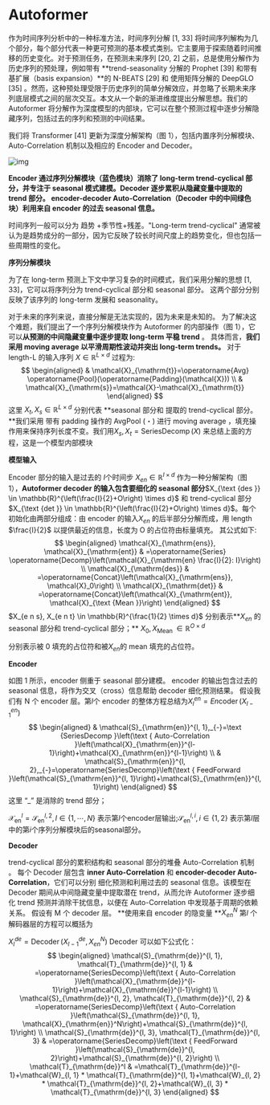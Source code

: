 # Autoformer

作为时间序列分析中的一种标准方法，时间序列分解 [1, 33] 将时间序列解构为几个部分，每个部分代表一种更可预测的基本模式类别。它主要用于探索随着时间推移的历史变化。对于预测任务，在预测未来序列 [20, 2] 之前，总是使用分解作为历史序列的预处理，例如带有 **trend-seasonality 分解的 Prophet [39] 和带有基扩展（basis expansion）**的 N-BEATS [29] 和 使用矩阵分解的 DeepGLO [35] 。然而，这种预处理受限于历史序列的简单分解效应，并忽略了长期未来序列底层模式之间的层次交互。本文从一个新的渐进维度提出分解思想。我们的 Autoformer 将分解作为深度模型的内部块，它可以在整个预测过程中逐步分解隐藏序列，包括过去的序列和预测的中间结果。

我们将 Transformer [41] 更新为深度分解架构（图 1），包括内置序列分解模块、Auto-Correlation 机制以及相应的 Encoder and Decoder。

![img](https://img-blog.csdnimg.cn/70ab912a1705487a83df332d022c52af.png)

**Encoder 通过序列分解模块（蓝色模块）消除了 long-term trend-cyclical 部分，并专注于 seasonal 模式建模。Decoder 逐步累积从隐藏变量中提取的 trend 部分。 encoder-decoder Auto-Correlation（Decoder 中的中间绿色块）利用来自 encoder 的过去 seasonal 信息。**

时间序列一般可以分为  趋势 +季节性+残差。"Long-term trend-cyclical" 通常被认为是趋势成分的一部分，因为它反映了较长时间尺度上的趋势变化，但也包括一些周期性的变化。

**序列分解模块**   

为了在 long-term 预测上下文中学习复杂的时间模式，我们采用分解的思想 [1, 33]，它可以将序列分为 trend-cyclical 部分和 seasonal 部分。 这两个部分分别反映了该序列的 long-term 发展和 seasonality。

对于未来的序列来说，直接分解是无法实现的，因为未来是未知的。 为了解决这个难题，我们提出了一个序列分解模块作为 Autoformer 的内部操作（图 1），它可以**从预测的中间隐藏变量中逐步提取 long-term 平稳 trend** 。 具体而言，**我们采用 moving average 以平滑周期性波动并突出 long-term trends。** 对于 length-L 的输入序列 $X \in \mathbb{R}^{L \times d}$ 过程为:
$$
\begin{aligned}
& \mathcal{X}_{\mathrm{t}}=\operatorname{Avg} \operatorname{Pool}(\operatorname{Padding}(\mathcal{X})) \\
& \mathcal{X}_{\mathrm{s}}=\mathcal{X}-\mathcal{X}_{\mathrm{t}}
\end{aligned}
$$
这里 $X_t, X_s \in \mathbb{R}^{L \times d}$ 分别代表 **seasonal 部分和 提取的 trend-cyclical 部分。**我们采用 带有 padding 操作的 AvgPool (・) 进行 moving average ，填充操作用来保持序列长度不变。我们用$X_s, X_t=\operatorname{SeriesDecomp}(X)$ 来总结上面的方程，这是一个模型内部模块

**模型输入**

Encoder 部分的输入是过去的 $I$个时间步 $X_{e n} \in \mathbb{R}^{I \times d}$ 作为一种分解架构（图 1），**Autoformer decoder 的输入包含要细化的 seasonal 部分**$X_{\text {des }} \in \mathbb{R}^{\left(\frac{I}{2}+O\right) \times d}$ 和 trend-cyclical 部分 $X_{\text {det }} \in \mathbb{R}^{\left(\frac{I}{2}+O\right) \times d}$。每个初始化由两部分组成：由 encoder 的输入$X_{en}$ 的后半部分分解而成，用 length $\frac{I}{2}$ 以提供最近的信息，长度为 O 的占位符由标量填充。 其公式如下:
$$
\begin{aligned}
\mathcal{X}_{\mathrm{ens}}, \mathcal{X}_{\mathrm{ent}} & =\operatorname{Series} \operatorname{Decomp}\left(\mathcal{X}_{\mathrm{en} \frac{I}{2}: I}\right) \\
\mathcal{X}_{\mathrm{des}} & =\operatorname{Concat}\left(\mathcal{X}_{\mathrm{ens}}, \mathcal{X}_0\right) \\
\mathcal{X}_{\mathrm{det}} & =\operatorname{Concat}\left(\mathcal{X}_{\mathrm{ent}}, \mathcal{X}_{\text {Mean }}\right)
\end{aligned}
$$
$X_{e n s}, X_{e n t} \in \mathbb{R}^{\frac{1}{2} \times d}$ 分别表示**$X_{en}$ 的 seasonal 部分和 trend-cyclical 部分；** $X_0, X_{\text {Mean }} \in \mathbb{R}^{O \times d}$

分别表示被 0 填充的占位符和被$X_{en}$的 mean 填充的占位符。

**Encoder**

如图 1 所示，encoder 侧重于 seasonal 部分建模。 encoder 的输出包含过去的 seasonal 信息，将作为交叉（cross）信息帮助 decoder 细化预测结果。 假设我们有 N 个 encoder 层。第$l$个 encoder 的整体方程总结为$X_l^{e n}=E n \operatorname{coder}\left(X_{l-1}^{e n}\right)$
$$
\begin{aligned}
& \mathcal{S}_{\mathrm{en}}^{l, 1},_{-}=\text {SeriesDecomp }\left(\text { Auto-Correlation }\left(\mathcal{X}_{\mathrm{en}}^{l-1}\right)+\mathcal{X}_{\mathrm{en}}^{l-1}\right) \\
& \mathcal{S}_{\mathrm{en}}^{l, 2},_{-}=\operatorname{SeriesDecomp}\left(\text { FeedForward }\left(\mathcal{S}_{\mathrm{en}}^{l, 1}\right)+\mathcal{S}_{\mathrm{en}}^{l, 1}\right)
\end{aligned}
$$
这里 “_” 是消除的 trend 部分；  

$\mathcal{X}_{\mathrm{en}}^l=\mathcal{S}_{\mathrm{en}}^{l, 2}, l \in\{1, \cdots, N\}$ 表示第$l$个encoder层输出;$\mathcal{S}_{\mathrm{en}}^{l, i}, i \in\{1,2\}$ 表示第$l$层中的第$i$个序列分解模块后的seasonal部分。

**Decoder**

trend-cyclical 部分的累积结构和 seasonal 部分的堆叠 Auto-Correlation 机制 。 每个 Decoder 层包含 **inner Auto-Correlation** 和 **encoder-decoder Auto-Correlation**，它们可以分别 细化预测和利用过去的 seasonal 信息。该模型在 Decoder 期间从中间隐藏变量中提取潜在 trend，从而允许 Autoformer 逐步细化 trend 预测并消除干扰信息，以便在 Auto-Correlation 中发现基于周期的依赖关系。 假设有 M 个 decoder 层。  **使用来自 encoder 的隐变量 **$X_{e n}^N$ 第$l$ 个解码器层的方程可以概括为

$X_l^{d e}=\operatorname{Decoder}\left(X_{l-1}^{d e}, X_{e n}^N\right)$ Decoder 可以如下公式化： 
$$
\begin{aligned}
\mathcal{S}_{\mathrm{de}}^{l, 1}, \mathcal{T}_{\mathrm{de}}^{l, 1} & =\operatorname{SeriesDecomp}\left(\text { Auto-Correlation }\left(\mathcal{X}_{\mathrm{de}}^{l-1}\right)+\mathcal{X}_{\mathrm{de}}^{l-1}\right) \\
\mathcal{S}_{\mathrm{de}}^{l, 2}, \mathcal{T}_{\mathrm{de}}^{l, 2} & =\operatorname{SeriesDecomp}\left(\text { Auto-Correlation }\left(\mathcal{S}_{\mathrm{de}}^{l, 1}, \mathcal{X}_{\mathrm{en}}^N\right)+\mathcal{S}_{\mathrm{de}}^{l, 1}\right) \\
\mathcal{S}_{\mathrm{de}}^{l, 3}, \mathcal{T}_{\mathrm{de}}^{l, 3} & =\operatorname{SeriesDecomp}\left(\text { FeedForward }\left(\mathcal{S}_{\mathrm{de}}^{l, 2}\right)+\mathcal{S}_{\mathrm{de}}^{l, 2}\right) \\
\mathcal{T}_{\mathrm{de}}^l & =\mathcal{T}_{\mathrm{de}}^{l-1}+\mathcal{W}_{l, 1} * \mathcal{T}_{\mathrm{de}}^{l, 1}+\mathcal{W}_{l, 2} * \mathcal{T}_{\mathrm{de}}^{l, 2}+\mathcal{W}_{l, 3} * \mathcal{T}_{\mathrm{de}}^{l, 3}
\end{aligned}
$$